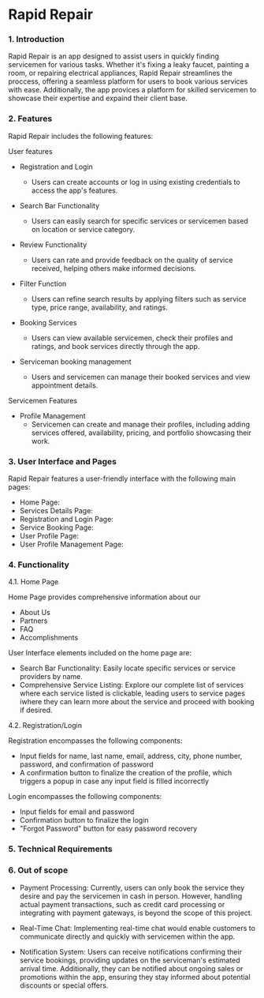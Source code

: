 # Rapid Repair
### 1. Introduction
Rapid Repair is an app designed to assist users in quickly finding servicemen for various tasks. Whether it's fixing a leaky faucet, painting a room, or repairing electrical appliances, Rapid Repair streamlines the proccess, offering a seamless platform for users to book various services with ease. Additionally, the app provices a platform for skilled servicemen to showcase their expertise and expaind their client base.

### 2. Features
Rapid Repair includes the following features:

User features

* Registration and Login
  - Users can create accounts or log in using existing credentials to access the app's features.

* Search Bar Functionality
  - Users can easily search for specific services or servicemen based on location or service category.

* Review Functionality
  - Users can rate and provide feedback on the quality of service received, helping others make informed decisions.

* Filter Function
  - Users can refine search results by applying filters such as service type, price range, availability, and ratings.

* Booking Services
  - Users can view available servicemen, check their profiles and ratings, and book services directly through the app.

* Serviceman booking management
  - Users and servicemen can manage their booked services and view appointment details.

Servicemen Features

* Profile Management
  - Servicemen can create and manage their profiles, including adding services offered, availability, pricing, and portfolio showcasing their work.



### 3. User Interface and Pages

Rapid Repair features a user-friendly interface with the following main pages:

* Home Page:
* Services Details Page:
* Registration and Login Page:
* Service Booking Page:
* User Profile Page:
* User Profile Management Page:


### 4. Functionality


4.1. Home Page

Home Page provides comprehensive information about our 
- About Us
- Partners
- FAQ
- Accomplishments

User Interface elements included on the home page are: 
- Search Bar Functionality: Easily locate specific services or service providers by name.
- Comprehensive Service Listing: Explore our complete list of services where each service listed is clickable, leading users to service pages iwhere they can learn more about the service and proceed with booking if desired.

4.2. Registration/Login

Registration encompasses the following components:
- Input fields for name, last name, email, address, city, phone number, password, and confirmation of password
- A confirmation button to finalize the creation of the profile, which triggers a popup in case any input field is filled incorrectly

Login encompasses the following components:
- Input fields for email and password
- Confirmation button to finalize the login
- "Forgot Password" button for easy password recovery

### 5. Technical Requirements

### 6. Out of scope

* Payment Processing: Currently, users can only book the service they desire and pay the servicemen in cash in person. However, handling actual payment transactions, such as credit card processing or integrating with payment gateways, is beyond the scope of this project.

* Real-Time Chat: Implementing real-time chat would enable customers to communicate directly and quickly with servicemen within the app.

* Notification System: Users can receive notifications confirming their service bookings, providing updates on the serviceman's estimated arrival time. Additionally, they can be notified about ongoing sales or promotions within the app, ensuring they stay informed about potential discounts or special offers.
